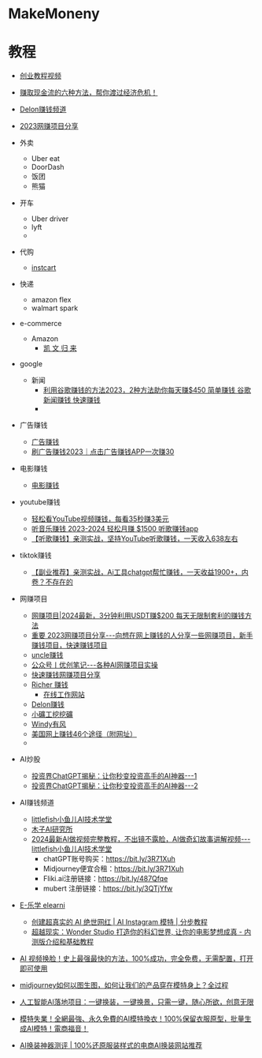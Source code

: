 # MakeMoneny

# 教程
* [创业教程视频](https://www.sinofu.com/)
* [赚取现金流的六种方法，帮你渡过经济危机！](https://www.youtube.com/watch?v=RJgcOw20Lx8&list=PLW0YSy-QDAyB8-GBWb5Gthn805mlWFuW3&index=6)
* [Delon赚钱频道](https://www.youtube.com/@Delon7777)
* [2023网赚项目分享](https://www.youtube.com/@zifeng-wang/videos)
 
* 外卖
  * Uber eat
  * DoorDash
  * 饭团
  * 熊猫 
* 开车
  * Uber driver
  * lyft
  *  
* 代购
  * [instcart]() 
* 快递
  * amazon flex
  * walmart spark 
* e-commerce
  * Amazon
    * [凯 文 归 来](https://www.youtube.com/c/rongnan/videos)

* google
  * 新闻
    * [利用谷歌赚钱的方法2023，2种方法助你每天赚$450 简单赚钱 谷歌新闻赚钱 快速赚钱](https://www.youtube.com/watch?v=JGlaRUvul3c)
    * []()
* 广告赚钱
  * [广告赚钱](https://www.youtube.com/@RICHER666)
  * [刷广告赚钱2023｜点击广告赚钱APP一次赚30 ](https://www.youtube.com/watch?v=9KC6AcLhEYI)
* 电影赚钱
  * [电影赚钱](https://www.youtube.com/watch?v=rM9mOzdnmzU) 
* youtube赚钱
  * [轻松看YouTube视频赚钱，每看35秒赚3美元](https://www.youtube.com/watch?v=vgak35sBS3U)
  * [听音乐赚钱 2023-2024 轻松月赚 $1500 听歌赚钱app](https://www.youtube.com/watch?v=Uk1jKTJsBJk)
  * [【听歌赚钱】亲测实战，坚持YouTube听歌赚钱，一天收入638左右](https://www.youtube.com/watch?v=IvMTYIfzsyk)
* tiktok赚钱
  * [【副业推荐】亲测实战，Ai工具chatgpt帮忙赚钱，一天收益1900+，内卷？不存在的](https://www.youtube.com/watch?v=ejILoO_D6bY) 

* 网赚项目
  * [网赚项目|2024最新，3分钟利用USDT赚$200 每天无限制套利的赚钱方法 ](https://www.youtube.com/watch?v=okbNDGEWE0w&list=PLeFiV6PL92RY__Y8IBCoPZWe-OsIvjK4e)  
  * [重要  2023网赚项目分享---向想在网上赚钱的人分享一些网赚项目，新手赚钱项目，快速赚钱项目](https://www.youtube.com/@zifeng-wang)
  * [uncle赚钱](https://www.youtube.com/@dashuwangzhuan410)
  * [公众号丨优创笔记---各种AI网赚项目实操](https://www.youtube.com/@user-ly7rm4dt9v/videos)
  * [快速赚钱网赚项目分享](https://www.youtube.com/@user-et7qy3wn1u)
  * [Richer 赚钱](https://www.youtube.com/@RICHER666)
    * [在线工作网站](https://hiresine.com/current-openings/) 
  * [Delon赚钱](https://www.youtube.com/Delon7777)
  * [小礦工挖挖礦](https://www.youtube.com/@tiny_miner)
  * [Windy有风](https://www.youtube.com/@Windyyoufeng)
  * [美国网上赚钱46个途径（附网址）](https://lusongsong.com/reed/10476.html)
  * 


* AI炒股
  * [投资界ChatGPT揭秘：让你秒变投资高手的AI神器---1](https://www.youtube.com/shorts/WU9yQugHuTk) 
  * [投资界ChatGPT揭秘：让你秒变投资高手的AI神器---2](https://finchat.io/pricing/) 

* AI赚钱频道
  * [littlefish小鱼儿AI技术学堂](https://www.youtube.com/@xiaoyuerjishu)
  * [木子AI研究所](https://www.youtube.com/@muziailab)
  * [2024最新AI做视频完整教程，不出镜不露脸，AI做奇幻故事讲解视频---littlefish小鱼儿AI技术学堂](https://www.youtube.com/watch?v=OhUZui9aDDs)
    * chatGPT账号购买：https://bit.ly/3R71Xuh
    * Midjourney便宜合租：https://bit.ly/3R71Xuh
    * Fliki.ai注册链接：https://bit.ly/487Qfqe
    * mubert 注册链接：https://bit.ly/3QTjYfw
 * [E-乐学 elearni](https://www.youtube.com/@elearni)
   * [创建超真实的 AI 绝世网红 | AI Instagram 模特 | 分步教程](https://www.youtube.com/watch?v=zHxAQybpybU) 
   * [超越现实：Wonder Studio 打造你的科幻世界, 让你的电影梦想成真 - 内测版介绍和基础教程](https://www.youtube.com/watch?v=oPnvTZCbyXQ)
* [AI 视频换脸！史上最强最快的方法，100%成功，完全免费，无需配置，打开即可使用](https://www.youtube.com/watch?v=nSDz2W7SbOk)
* [midjourney如何以图生图，如何让我们的产品穿在模特身上？全过程](https://www.youtube.com/watch?v=HDQGjoynSnE)
* [人工智能AI落地项目：一键换装，一键换景，只需一键，随心所欲，创意无限](https://www.youtube.com/watch?v=RUs_BGIPrZo)
* [模特失業！全網最強、永久免費的AI模特換衣！100%保留衣服原型，批量生成AI模特！電商福音！](https://www.youtube.com/watch?v=uf2UeMrPKn8)
* [AI换装神器测评 | 100%还原服装样式的电商AI换装网站推荐](https://www.youtube.com/watch?v=1D7C3wviJ5k)
